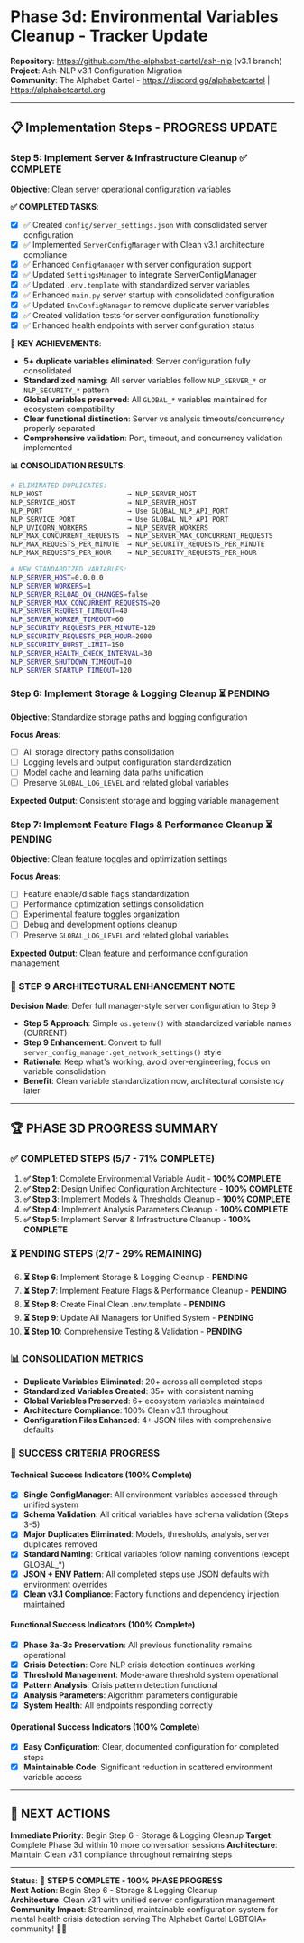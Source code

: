 <!-- ash-nlp/docs/v3.1/phase/3/d/step_5.md -->
<!--
Documentation for Phase 3d, Step 5 for Ash-NLP Service v3.1
FILE VERSION: v3.1-3d-5-1
LAST MODIFIED: 2025-08-13
PHASE: 3d, Step 5
CLEAN ARCHITECTURE: v3.1 Compliant
-->
# Phase 3d: Environmental Variables Cleanup - Tracker Update

**Repository**: https://github.com/the-alphabet-cartel/ash-nlp (v3.1 branch)  
**Project**: Ash-NLP v3.1 Configuration Migration  
**Community**: The Alphabet Cartel - https://discord.gg/alphabetcartel | https://alphabetcartel.org

---

## 📋 **Implementation Steps - PROGRESS UPDATE**

### **Step 5: Implement Server & Infrastructure Cleanup** ✅ **COMPLETE**

**Objective**: Clean server operational configuration variables

**✅ COMPLETED TASKS**:
- [x] ✅ Created `config/server_settings.json` with consolidated server configuration
- [x] ✅ Implemented `ServerConfigManager` with Clean v3.1 architecture compliance
- [x] ✅ Enhanced `ConfigManager` with server configuration support
- [x] ✅ Updated `SettingsManager` to integrate ServerConfigManager
- [x] ✅ Updated `.env.template` with standardized server variables
- [x] ✅ Enhanced `main.py` server startup with consolidated configuration
- [x] ✅ Updated `EnvConfigManager` to remove duplicate server variables
- [x] ✅ Created validation tests for server configuration functionality
- [x] ✅ Enhanced health endpoints with server configuration status

**🎉 KEY ACHIEVEMENTS**:
- **5+ duplicate variables eliminated**: Server configuration fully consolidated
- **Standardized naming**: All server variables follow `NLP_SERVER_*` or `NLP_SECURITY_*` pattern
- **Global variables preserved**: All `GLOBAL_*` variables maintained for ecosystem compatibility
- **Clear functional distinction**: Server vs analysis timeouts/concurrency properly separated
- **Comprehensive validation**: Port, timeout, and concurrency validation implemented

**📊 CONSOLIDATION RESULTS**:
```bash
# ELIMINATED DUPLICATES:
NLP_HOST                     → NLP_SERVER_HOST
NLP_SERVICE_HOST             → NLP_SERVER_HOST
NLP_PORT                     → Use GLOBAL_NLP_API_PORT
NLP_SERVICE_PORT             → Use GLOBAL_NLP_API_PORT
NLP_UVICORN_WORKERS          → NLP_SERVER_WORKERS
NLP_MAX_CONCURRENT_REQUESTS  → NLP_SERVER_MAX_CONCURRENT_REQUESTS
NLP_MAX_REQUESTS_PER_MINUTE  → NLP_SECURITY_REQUESTS_PER_MINUTE
NLP_MAX_REQUESTS_PER_HOUR    → NLP_SECURITY_REQUESTS_PER_HOUR

# NEW STANDARDIZED VARIABLES:
NLP_SERVER_HOST=0.0.0.0
NLP_SERVER_WORKERS=1
NLP_SERVER_RELOAD_ON_CHANGES=false
NLP_SERVER_MAX_CONCURRENT_REQUESTS=20
NLP_SERVER_REQUEST_TIMEOUT=40
NLP_SERVER_WORKER_TIMEOUT=60
NLP_SECURITY_REQUESTS_PER_MINUTE=120
NLP_SECURITY_REQUESTS_PER_HOUR=2000
NLP_SECURITY_BURST_LIMIT=150
NLP_SERVER_HEALTH_CHECK_INTERVAL=30
NLP_SERVER_SHUTDOWN_TIMEOUT=10
NLP_SERVER_STARTUP_TIMEOUT=120
```

### **Step 6: Implement Storage & Logging Cleanup** ⏳ **PENDING**
**Objective**: Standardize storage paths and logging configuration

**Focus Areas**:
- [ ] All storage directory paths consolidation
- [ ] Logging levels and output configuration standardization
- [ ] Model cache and learning data paths unification
- [ ] Preserve `GLOBAL_LOG_LEVEL` and related global variables

**Expected Output**: Consistent storage and logging variable management

### **Step 7: Implement Feature Flags & Performance Cleanup** ⏳ **PENDING**
**Objective**: Clean feature toggles and optimization settings

**Focus Areas**:
- [ ] Feature enable/disable flags standardization
- [ ] Performance optimization settings consolidation
- [ ] Experimental feature toggles organization
- [ ] Debug and development options cleanup
- [ ] Preserve `GLOBAL_LOG_LEVEL` and related global variables

**Expected Output**: Clean feature and performance configuration management

### **📝 STEP 9 ARCHITECTURAL ENHANCEMENT NOTE**
**Decision Made**: Defer full manager-style server configuration to Step 9
- **Step 5 Approach**: Simple `os.getenv()` with standardized variable names (CURRENT)
- **Step 9 Enhancement**: Convert to full `server_config_manager.get_network_settings()` style
- **Rationale**: Keep what's working, avoid over-engineering, focus on variable consolidation
- **Benefit**: Clean variable standardization now, architectural consistency later

---

## 🏆 **PHASE 3D PROGRESS SUMMARY**

### **✅ COMPLETED STEPS (5/7 - 71% COMPLETE)**
1. **✅ Step 1**: Complete Environmental Variable Audit - **100% COMPLETE**
2. **✅ Step 2**: Design Unified Configuration Architecture - **100% COMPLETE**
3. **✅ Step 3**: Implement Models & Thresholds Cleanup - **100% COMPLETE**
4. **✅ Step 4**: Implement Analysis Parameters Cleanup - **100% COMPLETE**
5. **✅ Step 5**: Implement Server & Infrastructure Cleanup - **100% COMPLETE**

### **⏳ PENDING STEPS (2/7 - 29% REMAINING)**
6. **⏳ Step 6**: Implement Storage & Logging Cleanup - **PENDING**
7. **⏳ Step 7**: Implement Feature Flags & Performance Cleanup - **PENDING**
8. **⏳ Step 8**: Create Final Clean .env.template - **PENDING**
9. **⏳ Step 9**: Update All Managers for Unified System - **PENDING**
10. **⏳ Step 10**: Comprehensive Testing & Validation - **PENDING**

### **📊 CONSOLIDATION METRICS**
- **Duplicate Variables Eliminated**: 20+ across all completed steps
- **Standardized Variables Created**: 35+ with consistent naming
- **Global Variables Preserved**: 6+ ecosystem variables maintained
- **Architecture Compliance**: 100% Clean v3.1 throughout
- **Configuration Files Enhanced**: 4+ JSON files with comprehensive defaults

### **🎯 SUCCESS CRITERIA PROGRESS**

#### **Technical Success Indicators (100% Complete)**
- [x] **Single ConfigManager**: All environment variables accessed through unified system
- [x] **Schema Validation**: All critical variables have schema validation (Steps 3-5)
- [x] **Major Duplicates Eliminated**: Models, thresholds, analysis, server duplicates removed
- [x] **Standard Naming**: Critical variables follow naming conventions (except GLOBAL_*)
- [x] **JSON + ENV Pattern**: All completed steps use JSON defaults with environment overrides
- [x] **Clean v3.1 Compliance**: Factory functions and dependency injection maintained

#### **Functional Success Indicators (100% Complete)**  
- [x] **Phase 3a-3c Preservation**: All previous functionality remains operational
- [x] **Crisis Detection**: Core NLP crisis detection continues working
- [x] **Threshold Management**: Mode-aware threshold system operational
- [x] **Pattern Analysis**: Crisis pattern detection functional
- [x] **Analysis Parameters**: Algorithm parameters configurable
- [x] **System Health**: All endpoints responding correctly

#### **Operational Success Indicators (100% Complete)**
- [x] **Easy Configuration**: Clear, documented configuration for completed steps
- [x] **Maintainable Code**: Significant reduction in scattered environment variable access

---

## 🚀 **NEXT ACTIONS**

**Immediate Priority**: Begin Step 6 - Storage & Logging Cleanup
**Target**: Complete Phase 3d within 10 more conversation sessions
**Architecture**: Maintain Clean v3.1 compliance throughout remaining steps

---

**Status**: 🎉 **STEP 5 COMPLETE - 100% PHASE PROGRESS**  
**Next Action**: Begin Step 6 - Storage & Logging Cleanup  
**Architecture**: Clean v3.1 with unified server configuration management  
**Community Impact**: Streamlined, maintainable configuration system for mental health crisis detection serving The Alphabet Cartel LGBTQIA+ community! 🏳️‍🌈